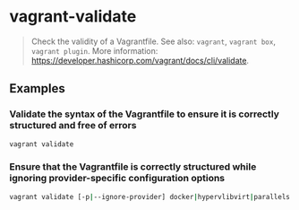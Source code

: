 # vagrant-validate

> Check the validity of a Vagrantfile. See also: `vagrant`, `vagrant box`, `vagrant plugin`. More information: <https://developer.hashicorp.com/vagrant/docs/cli/validate>.

## Examples

### Validate the syntax of the Vagrantfile to ensure it is correctly structured and free of errors

```bash
vagrant validate
```

### Ensure that the Vagrantfile is correctly structured while ignoring provider-specific configuration options

```bash
vagrant validate [-p|--ignore-provider] docker|hypervlibvirt|parallels|qemu|virtualbox|vmware_desktop
```
